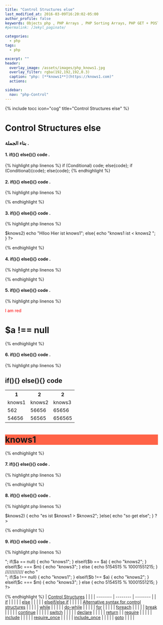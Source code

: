 ```yaml
---
title: "Control Structures else"
last_modified_at: 2016-03-09T16:20:02-05:00
author_profile: false
keywords: Objects php , PHP Arrays , PHP Sorting Arrays, PHP GET + POST + REQUEST,  Control Structures if , Control Structures else
#permalink: /Jekyl_paginate/

categories:
  - php
tags:
  - php

excerpt: ""
header:
  overlay_image: /assets/images/php_knows1.jpg
  overlay_filter: rgba(192,192,192,0.3)
  caption: "php: [**knows1**](https://knows1.com)"
  actions:

sidebar:
  nav: "php-Control"
---
```

{% include tocc icon="cog" title="Control Structures else" %}

#  Control Structures else

### بناء الجملة .
#### 1. if(){} else(){} code .

{% highlight php linenos %}
if (Conditional) code; else{code};
if (Conditional){code}; else{code};
{% endhighlight %}

#### 2. if(){} else(){} code .
{% highlight php linenos %}
<?php
$a = 1 + 5;
$b = 1 + 6;

if ($a !== $b) {
  echo "a !== $b";
} else {
  echo "a == $b";
}
?>
{% endhighlight %}

#### 3. if(){} else(){} code .

{% highlight php linenos %}
<?php
$knows1 = 1;
$knows2 = 2;
if ($knows1 > $knows2)
echo "Hlloo Hier ist knows1";
else{

echo "knows1 ist < knows2 ";

}
?>
{% endhighlight %}

#### 4. if(){} else(){} code .

{% highlight php linenos %}  
<?php
$knows1 = 100600;
$knows2 = 100600;
if ($knows1 < $knows2)
echo "$knows1 < $knows2";
else{

echo "xxxxxxxx";
}
//xxxxxxxx
?>
{% endhighlight %}

#### 5. if(){} else(){} code .

{% highlight php linenos %}
<?php
if ($a !== null): ?>
<p style="color:red;">I am red</p>
<?php else: ?>
<h1>$a !== null</h1>
<?php endif; ?>
{% endhighlight %}

#### 6. if(){} else(){} code .

{% highlight php linenos %}
<!DOCTYPE html>
<html>
<body>
<?php
$a=5;
if ($a == 5): ?>
<h2>if(){} else(){} code</h2>

<table style="width:100%">
  <tr>
    <th>1</th>
    <th>2</th>
    <th>2</th>
  </tr>
  <tr>
    <td>knows1</td>
    <td>knows2</td>
    <td>knows3</td>
  </tr>
  <tr>
    <td>562</td>
    <td>56656</td>
    <td>65656</td>
  </tr>
  <tr>
    <td>54656</td>
    <td>56565</td>
    <td>656565</td>
  </tr>
</table>
  <?php else: ?>
<h1 style="background-color:Tomato;">knows1</h1>
<?php endif; ?>
</body>
</html>
{% endhighlight %}

#### 7. if(){} else(){} code .

{% highlight php linenos %}
<?php
$a  = 0;
$b = 1;

if ( $a == 1) {
    $a = 'knows1';
}elseif($b !== 1) {

echo $b = "knows2";    

}else {
    echo $c = "knows3 ";
}

?>
{% endhighlight %}

#### 8. if(){} else(){} code .

{% highlight php linenos %}
<?php
  $knows1="Hallo";
  $knows2="Hallo";

  if ($knows1<$knows2)
     {
    echo " es ist $knows1 < $knows2 ";
  }elseif ($knows1>$knows2) {

  echo  "es ist $knows1 > $knows2";

  }else{

  echo "so get else";

  }
?>
{% endhighlight %}

#### 9. if(){} else(){} code .

{% highlight php linenos %}
<?php
$b = true;
$c = true;
if($a !== null) { echo "knows1"; }
elseif($b == $a) { echo "knows2"; }
elseif($c === $m) { echo "knows3"; }
else { echo 5154515 % 10001551215; }
?>
<?php
{% endhighlight %}


#### 10. if(){} else(){} code .

{% highlight php linenos %}
<?php
$b = true;
$c = true;
if($a !== null) { echo "knows1"; }
elseif($b == $a) { echo "knows2"; }
elseif($c === $m) { echo "knows3"; }
else { echo 5154515 % 10001551215; }
////////
echo "<br>";
if($a == null) { echo "knows1"; }
elseif($b == $a) { echo "knows2"; }
elseif($c === $m) { echo "knows3"; }
else { echo 5154515 % 10001551215; }
////////////
echo "<br>";
if($a !== null) { echo "knows1"; }
elseif($b !== $a) { echo "knows2"; }
elseif($c === $m) { echo "knows3"; }
else { echo 5154515 % 10001551215; }
?>
{% endhighlight %}
| [Control Structures](https://fragen.knows1.com/php/php-Control-Structures/) | | |
| -------- | -------- | -------- |
| [if](https://fragen.knows1.com/php/php-Control-Structures-if/) | | | |
| [else](https://fragen.knows1.com/php/php-Control-Structures-else/) | | | |
| [elseif/else if](https://fragen.knows1.com/php/php-Control-Structures-elseif/) | | | |
| [Alternative syntax for control structures](https://fragen.knows1.com/php/php-Control-Structures-Alternative/) | | | |
| [while](https://fragen.knows1.com/php/php-Control-Structures-while/) | | | |
| [do-while](https://fragen.knows1.com/php/php-Control-Structures-do-while/) | | | |
| [for](https://fragen.knows1.com/php/php-Control-Structures-for/) | | | |
| [foreach](https://fragen.knows1.com/php/php-Control-Structures-foreach/) | | | |
| [break](https://fragen.knows1.com/php/php-Control-Structures-break/) | | | |
| [continue](https://fragen.knows1.com/php/php-Control-Structures-continue/) | | | |
| [switch](https://fragen.knows1.com/php/php-Control-Structures-switch/) | | | |
| [declare](https://fragen.knows1.com/php/php-Control-Structures-declare/) | | | |
| [return](https://fragen.knows1.com/php/php-Control-Structures-return/) |
| [require](https://fragen.knows1.com/php/Include-Require/) | | | |
| [include](https://fragen.knows1.com/php/Include-Require/) | | | |
| [require_once](https://fragen.knows1.com/php/Include-Require/) | | | |
| [include_once](https://fragen.knows1.com/php/Include-Require/) | | | |
| [goto](https://fragen.knows1.com/php/php-Control-Structures-goto/) | | | |
